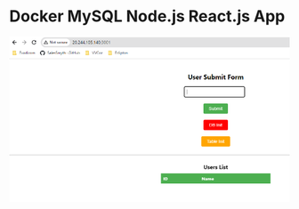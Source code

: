 # Docker MySQL Node.js React.js App

![App](https://github.com/vijays09/3Tier-App/blob/main/NodeApp.png)
